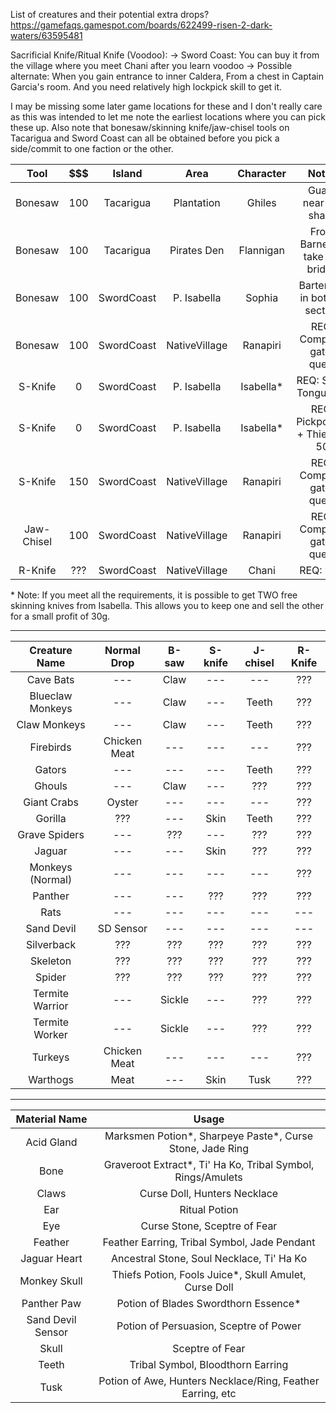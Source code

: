 
List of creatures and their potential extra drops?
https://gamefaqs.gamespot.com/boards/622499-risen-2-dark-waters/63595481


Sacrificial Knife/Ritual Knife (Voodoo):
-> Sword Coast: You can buy it from the village where you meet Chani after you learn voodoo
-> Possible alternate: When you gain entrance to inner Caldera, From a chest in Captain Garcia's room. And you need relatively high lockpick skill to get it.

I may be missing some later game locations for these and I don't really care as this was intended to let me note the earliest locations where you can pick these up. Also note that bonesaw/skinning knife/jaw-chisel tools on Tacarigua and Sword Coast can all be obtained before you pick a side/commit to one faction or the other.

| Tool       | $$$ | Island     | Area          | Character | Notes                          |
|:----------:|:---:|:----------:|:-------------:|:---------:|:------------------------------:|
| Bonesaw    | 100 | Tacarigua  | Plantation    | Ghiles    | Guard near the shack           |
| Bonesaw    | 100 | Tacarigua  | Pirates Den   | Flannigan | From Barney's, take the bridge |
| Bonesaw    | 100 | SwordCoast | P. Isabella   | Sophia    | Bartender in bottom section    |
| Bonesaw    | 100 | SwordCoast | NativeVillage | Ranapiri  | REQ: Complete gator quest      |
| S-Knife    | 0   | SwordCoast | P. Isabella   | Isabella* | REQ: Silver Tongue 45          |
| S-Knife    | 0   | SwordCoast | P. Isabella   | Isabella* | REQ: Pickpocket + Thievery 50  |
| S-Knife    | 150 | SwordCoast | NativeVillage | Ranapiri  | REQ: Complete gator quest      |
| Jaw-Chisel | 100 | SwordCoast | NativeVillage | Ranapiri  | REQ: Complete gator quest      |
| R-Knife    | ??? | SwordCoast | NativeVillage | Chani     | REQ: ????    |

\* Note: If you meet all the requirements, it is possible to get TWO free skinning knives from Isabella. This allows you to keep one and sell the other for a small profit of 30g.


-----------------------------------------------------


| Creature Name    | Normal Drop  | B-saw  | S-knife | J-chisel | R-Knife   |
|:----------------:|:------------:|:------:|:-------:|:--------:|:---------:|
| Cave Bats        | ---          | Claw   | ---     | ---      | ???       | -> Ear
| Blueclaw Monkeys | ---          | Claw   | ---     | Teeth    | ???       |
| Claw Monkeys     | ---          | Claw   | ---     | Teeth    | ???       |
| Firebirds        | Chicken Meat | ---    | ---     | ---      | ???       | -> Feather
| Gators           | ---          | ---    | ---     | Teeth    | ???       |
| Ghouls           | ---          | Claw   | ---     | ???      | ???       |
| Giant Crabs      | Oyster       | ---    | ---     | ---      | ???       | -> Eye
| Gorilla          | ???          | ---    | Skin    | Teeth    | ???       |
| Grave Spiders    | ---          | ???    | ---     | ???      | ???       | -> Eye
| Jaguar           | ---          | ---    | Skin    | ???      | ???       | -> Jaguar Heart
| Monkeys (Normal) | ---          | ---    | ---     | ---      | ???       | -> Monkey Skull
| Panther          | ---          | ---    | ???     | ???      | ???       | -> Panther Paw
| Rats             | ---          | ---    | ---     | ---      | ---       |
| Sand Devil       | SD Sensor    | ---    | ---     | ---      | ---       |
| Silverback       | ???          | ???    | ???     | ???      | ???       |
| Skeleton         | ???          | ???    | ???     | ???      | ???       |
| Spider           | ???          | ???    | ???     | ???      | ???       | -> Eye
| Termite Warrior  | ---          | Sickle | ---     | ???      | ???       | -> Acid Gland
| Termite Worker   | ---          | Sickle | ---     | ???      | ???       |
| Turkeys          | Chicken Meat | ---    | ---     | ---      | ???       |
| Warthogs         | Meat         | ---    | Skin    | Tusk     | ???       |


-----------------------------------------------------


| Material Name     | Usage                                                       |
|:-----------------:|:-----------------------------------------------------------:|
| Acid Gland        | Marksmen Potion\*, Sharpeye Paste\*, Curse Stone, Jade Ring |
| Bone              | Graveroot Extract*, Ti' Ha Ko, Tribal Symbol, Rings/Amulets |
| Claws             | Curse Doll, Hunters Necklace                                |
| Ear               | Ritual Potion                                               |
| Eye               | Curse Stone, Sceptre of Fear                                |
| Feather           | Feather Earring, Tribal Symbol, Jade Pendant                |
| Jaguar Heart      | Ancestral Stone, Soul Necklace, Ti' Ha Ko                   |
| Monkey Skull      | Thiefs Potion, Fools Juice*, Skull Amulet, Curse Doll       |
| Panther Paw       | Potion of Blades Swordthorn Essence\*                       |
| Sand Devil Sensor | Potion of Persuasion, Sceptre of Power                      |
| Skull             | Sceptre of Fear                                             |
| Teeth             | Tribal Symbol, Bloodthorn Earring                           |
| Tusk              | Potion of Awe, Hunters Necklace/Ring, Feather Earring, etc  |

